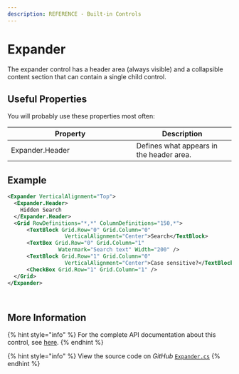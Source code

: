 ```yaml
---
description: REFERENCE - Built-in Controls
---
```


# Expander

The expander control has a header area (always visible) and a collapsible content section that can contain a single child control.

## Useful Properties&#x20;

You will probably use these properties most often:

<table><thead><tr><th width="266">Property</th><th>Description</th></tr></thead><tbody><tr><td>Expander.Header</td><td>Defines what appears in the header area. </td></tr></tbody></table>

## Example

```xml
<Expander VerticalAlignment="Top">
  <Expander.Header>
    Hidden Search
  </Expander.Header>
  <Grid RowDefinitions="*,*" ColumnDefinitions="150,*">
      <TextBlock Grid.Row="0" Grid.Column="0" 
                  VerticalAlignment="Center">Search</TextBlock>
      <TextBox Grid.Row="0" Grid.Column="1" 
                Watermark="Search text" Width="200" />
      <TextBlock Grid.Row="1" Grid.Column="0"
                  VerticalAlignment="Center">Case sensitive?</TextBlock>
      <CheckBox Grid.Row="1" Grid.Column="1" />
  </Grid>
</Expander>
```

<figure><img src="../../.gitbook/assets/image (2) (1) (1).png" alt=""><figcaption></figcaption></figure>

<figure><img src="../../.gitbook/assets/image (12) (2).png" alt=""><figcaption></figcaption></figure>

## More Information

{% hint style="info" %}
For the complete API documentation about this control, see [here](http://reference.avaloniaui.net/api/Avalonia.Controls/Expander/).
{% endhint %}

{% hint style="info" %}
View the source code on _GitHub_ [`Expander.cs`](https://github.com/AvaloniaUI/Avalonia/blob/master/src/Avalonia.Controls/Expander.cs)
{% endhint %}
